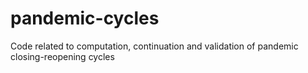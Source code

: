 # pandemic-cycles
Code related to computation, continuation and validation of pandemic closing-reopening cycles
